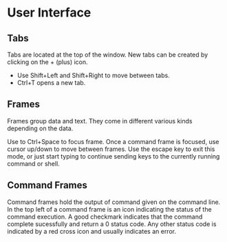 User Interface
==============

Tabs
----
Tabs are located at the top of the window. New tabs can be created by clicking on the + (plus) icon.

* Use Shift+Left and Shift+Right to move between tabs.
* Ctrl+T opens a new tab.


Frames
------
Frames group data and text. They come in different various kinds depending on
the data.

Use to Ctrl+Space to focus frame. Once a command frame is focused,
use cursor up/down to move between frames. Use the escape key to exit this
mode, or just start typing to continue sending keys to the currently running
command or shell.


Command Frames
--------------
Command frames hold the output of command given on the command line. In the
top left of a command frame is an icon indicating the status of the command
execution. A good checkmark indicates that the command complete sucessfully
and return a 0 status code. Any other status code is indicated by a red cross
icon and usually indicates an error.


